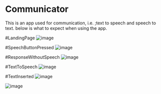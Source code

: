 # Communicator
This is an app used for communication, i.e. ;text to speech and speech to text.
below is what to expect when using the app.

#LandingPage
![image](https://user-images.githubusercontent.com/30687283/147959787-89dff8ea-0823-4bf7-8b52-550c36c83d9a.png)

#SpeechButtonPressed
![image](https://user-images.githubusercontent.com/30687283/147959883-1c5524d3-eadd-4172-8e36-44e1def41a06.png)

#ResponseWithoutSpeech
![image](https://user-images.githubusercontent.com/30687283/147959952-f95f8ef1-491a-4682-ae84-1e06e38100f4.png)

#TextToSpeech
![image](https://user-images.githubusercontent.com/30687283/147960029-9306e9a0-549b-4755-87f9-873a6c4cf669.png)

#TextInserted
![image](https://user-images.githubusercontent.com/30687283/147960125-feaf1d14-44e3-4e07-a602-8dbaf1ab3bb3.png)

![image](https://user-images.githubusercontent.com/30687283/147960148-5be597a0-42f9-451c-953a-66a7d60fd0c5.png)


